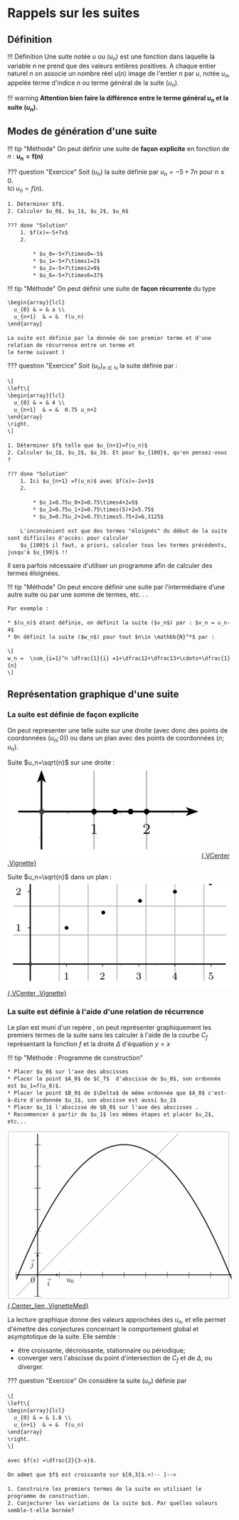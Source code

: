# Rappels sur les suites

## Définition

!!! Définition
	Une suite notée $u$ ou ($u_n$) est une fonction  dans laquelle  la variable $n$ ne prend que des valeurs entières positives.
	A chaque entier naturel $n$ on associe un nombre réel $u(n)$ image de l'entier $n$ par $u$, notée $u_n$, appelée terme d'indice $n$ ou  terme général de la suite $(u_n)$.

!!! warning
	**Attention bien faire la différence entre le terme général $u_n$ et la suite ($u_n$).**

## Modes de génération d'une suite 

!!! tip "Méthode"
	On peut définir une suite de **façon explicite**  en fonction de $n$ : $\mathbf{u_n=f(n)}$

??? question "Exercice"
	Soit $(u_n)$ la suite définie par $u_n=-5+7n$ pour $n \geqslant0$.</br>
	Ici $u_n=f(n)$.
	
	1. Déterminer $f$.
	2. Calculer $u_0$, $u_1$, $u_2$, $u_6$

	??? done "Solution"
		1. $f(x)=-5+7x$ 
		2. 
		
			* $u_0=-5+7\times0=-5$		
			* $u_1=-5+7\times1=2$
			* $u_2=-5+7\times2=9$
			* $u_6=-5+7\times6=37$
		   
<div class="SautDePage"></div>
	   
!!! tip "Méthode"
	On peut définir une suite de **façon récurrente**  du type

	\begin{array}{lcl}
	  u_{0} & = & a \\
	  u_{n+1}  & = &  f(u_n)
	\end{array}

	La suite est définie par la donnée de son premier terme et d'une relation de récurrence entre un terme et 
	le terme suivant )

??? question "Exercice"
	Soit $(u_n)_{n \in \mathbb{N}}$ la suite définie par :

	\[
	\left\{
	\begin{array}{lcl}
	  u_{0} & = & 4 \\
	  u_{n+1}  & = &  0.75 u_n+2
	\end{array}
	\right.
	\]
	
	1. Déterminer $f$ telle que $u_{n+1}=f(u_n)$
	2. Calculer $u_1$, $u_2$, $u_3$. Et pour $u_{100}$, qu'en pensez-vous ?

	??? done "Solution"
		1. Ici $u_{n+1} =f(u_n)$ avec $f(x)=-2x+1$
		2. 
		
			* $u_1=0.75u_0+2=0.75\times4+2=5$
			* $u_2=0.75u_1+2=0.75\times(5)+2=5.75$
			* $u_3=0.75u_2+2=0.75\times5.75+2=6,3125$

		L'inconvénient est que des termes "éloignés" du début de la suite sont difficiles d'accès: pour calculer
		$u_{100}$ il faut, a priori, calculer tous les termes précédents, jusqu'à $u_{99}$ !!
	
Il sera parfois nécessaire d'utiliser un programme afin de calculer des termes éloignées.
		   
<div class="SautDePage"></div>

!!! tip "Méthode"
	On peut encore définir une suite par l’intermédiaire d’une autre suite ou par une somme de termes, etc. . .
	
	Par exemple :
	
	* $(u_n)$ étant définie, on définit la suite ($v_n$) par : $v_n = u_n- 4$
	* On définit la suite ($w_n$) pour tout $n\in \mathbb{N}^*$ par : 
	
	\[
	w_n =  \sum_{i=1}^n \dfrac{1}{i} =1+\dfrac12+\dfrac13+\cdots+\dfrac{1}{n}
	\]

## Représentation graphique d'une suite

### La suite est définie de façon explicite

On peut representer une telle suite sur une droite (avec donc des points de coordonnées $(u_n;0)$) ou dans 
un plan avec des points de coordonnées $(n;u_n)$.

 
Suite $u_n=\sqrt{n}$ sur une droite : [![Suite sur une droite](../Image/Cours_001.png){.VCenter .Vignette}](../Image/Cours_001.png)

Suite $u_n=\sqrt{n}$ dans un plan : [![Suite dans un plan](../Image/Cours_002.png){.VCenter .Vignette}](../Image/Cours_002.png)

### La suite est définie à l'aide d'une relation de récurrence

Le plan est muni d'un repère , on peut représenter graphiquement les premiers termes de la suite sans 
les calculer à l'aide de la courbe $C_f$ représentant la fonction $f$ et la droite $\Delta$ d'équation $y=x$

!!! tip "Méthode : Programme de construction"

	* Placer $u_0$ sur l'axe des abscisses 
	* Placer le point $A_0$ de $C_f$  d'abscisse de $u_0$, son ordonnée est $u_1=f(u_0)$.
	* Placer le point $B_0$ de $\Delta$ de même ordonnée que $A_0$ c'est-à-dire d'ordonnée $u_1$, son abscisse est aussi $u_1$ 
	* Placer $u_1$ l'abscisse de $B_0$ sur l'axe des abscisses .
	* Recommencer à partir de $u_1$ les mêmes étapes et placer $u_2$, etc...

[![Suite récurrente dans un plan](../Image/Cours_003.gif){.Center_lien .VignetteMed}](../Image/Cours_003.gif)

La lecture graphique donne des valeurs approchées des $u_n$, 
et elle permet d'émettre des conjectures concernant le comportement global et asymptotique de la suite. Elle semble :

* être croissante, décroissante, stationnaire ou périodique;
* converger vers l'abscisse du point d'intersection de $C_f$ et de $\Delta$, ou diverger.

??? question "Exercice"
	On considère la suite $(u_n)$ définie par 
	
	\[
	\left\{
	\begin{array}{lcl}
	  u_{0} & = & 1.8 \\
	  u_{n+1}  & = &  f(u_n)
	\end{array}
	\right.
	\]
	
	avec $f(x) =\dfrac{2}{3-x}$.
	
	On admet que $f$ est croissante sur $[0,3[$.<!-- ]-->
	
	1. Construire les premiers termes de la suite en utilisant le programme de construction. 
	2. Conjecturer les variations de la suite $u$. Par quelles valeurs semble-t-elle bornée?








